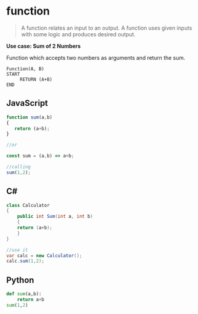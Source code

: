 # function

> A function relates an input to an output. A function uses given inputs with some logic and produces desired output.

**Use case: Sum of 2 Numbers**

Function which accepts two numbers as arguments and return the sum.
```
Function(A, B)
START
     RETURN (A+B)
END
```
## JavaScript 

```js
function sum(a,b)
{
   return (a+b);
}

//or

const sum = (a,b) => a+b;

//calling
sum(1,2);
```

## C#

```csharp
class Calculator 
{
    public int Sum(int a, int b)
    {
	return (a+b);
    }
}

//use it
var calc = new Calculator();
calc.sum(1,2);
```

## Python

```python
def sum(a,b):
    return a+b
sum(1,2)
```
